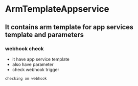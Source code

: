 # ArmTemplateAppservice

## It contains arm template for app services template and parameters

### webhook check

   - it have app service template 
   - also have parameter
   - check webhook trigger 
```
checking on webhook 
```
